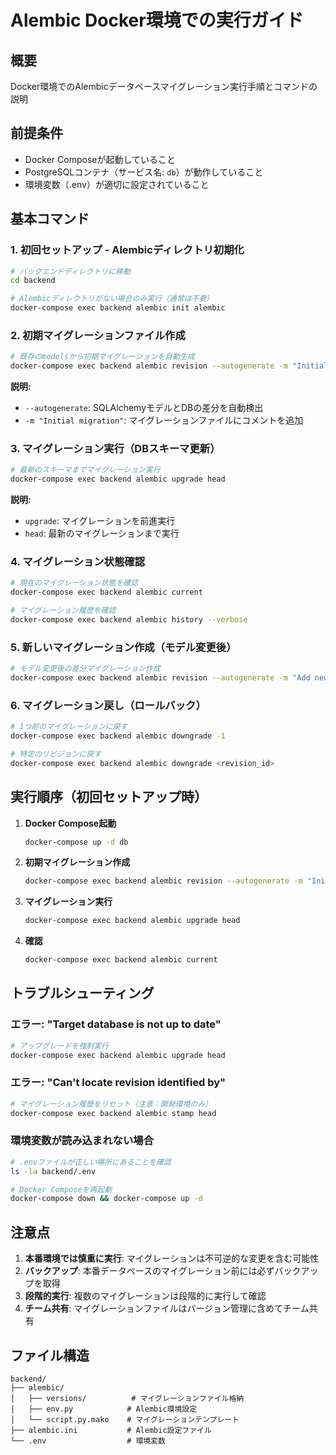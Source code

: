 # Alembic Docker環境での実行ガイド

## 概要
Docker環境でのAlembicデータベースマイグレーション実行手順とコマンドの説明

## 前提条件
- Docker Composeが起動していること
- PostgreSQLコンテナ（サービス名: `db`）が動作していること
- 環境変数（.env）が適切に設定されていること

## 基本コマンド

### 1. 初回セットアップ - Alembicディレクトリ初期化
```bash
# バックエンドディレクトリに移動
cd backend

# Alembicディレクトリがない場合のみ実行（通常は不要）
docker-compose exec backend alembic init alembic
```

### 2. 初期マイグレーションファイル作成
```bash
# 既存のmodelsから初期マイグレーションを自動生成
docker-compose exec backend alembic revision --autogenerate -m "Initial migration"
```
**説明:**
- `--autogenerate`: SQLAlchemyモデルとDBの差分を自動検出
- `-m "Initial migration"`: マイグレーションファイルにコメントを追加

### 3. マイグレーション実行（DBスキーマ更新）
```bash
# 最新のスキーマまでマイグレーション実行
docker-compose exec backend alembic upgrade head
```
**説明:**
- `upgrade`: マイグレーションを前進実行
- `head`: 最新のマイグレーションまで実行

### 4. マイグレーション状態確認
```bash
# 現在のマイグレーション状態を確認
docker-compose exec backend alembic current

# マイグレーション履歴を確認
docker-compose exec backend alembic history --verbose
```

### 5. 新しいマイグレーション作成（モデル変更後）
```bash
# モデル変更後の差分マイグレーション作成
docker-compose exec backend alembic revision --autogenerate -m "Add new column to users"
```

### 6. マイグレーション戻し（ロールバック）
```bash
# 1つ前のマイグレーションに戻す
docker-compose exec backend alembic downgrade -1

# 特定のリビジョンに戻す
docker-compose exec backend alembic downgrade <revision_id>
```

## 実行順序（初回セットアップ時）

1. **Docker Compose起動**
   ```bash
   docker-compose up -d db
   ```

2. **初期マイグレーション作成**
   ```bash
   docker-compose exec backend alembic revision --autogenerate -m "Initial migration"
   ```

3. **マイグレーション実行**
   ```bash
   docker-compose exec backend alembic upgrade head
   ```

4. **確認**
   ```bash
   docker-compose exec backend alembic current
   ```

## トラブルシューティング

### エラー: "Target database is not up to date"
```bash
# アップグレードを強制実行
docker-compose exec backend alembic upgrade head
```

### エラー: "Can't locate revision identified by"
```bash
# マイグレーション履歴をリセット（注意：開発環境のみ）
docker-compose exec backend alembic stamp head
```

### 環境変数が読み込まれない場合
```bash
# .envファイルが正しい場所にあることを確認
ls -la backend/.env

# Docker Composeを再起動
docker-compose down && docker-compose up -d
```

## 注意点

1. **本番環境では慎重に実行**: マイグレーションは不可逆的な変更を含む可能性
2. **バックアップ**: 本番データベースのマイグレーション前には必ずバックアップを取得
3. **段階的実行**: 複数のマイグレーションは段階的に実行して確認
4. **チーム共有**: マイグレーションファイルはバージョン管理に含めてチーム共有

## ファイル構造
```
backend/
├── alembic/
│   ├── versions/          # マイグレーションファイル格納
│   ├── env.py            # Alembic環境設定
│   └── script.py.mako    # マイグレーションテンプレート
├── alembic.ini           # Alembic設定ファイル
└── .env                  # 環境変数
```